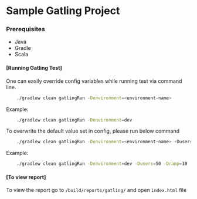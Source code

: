 # Sample Gatling Project

### Prerequisites

- Java
- Gradle
- Scala

#### [Running Gatling Test]
One can easily override config variables while running test via command line.
  
```bash    
    ./gradlew clean gatlingRun -Denvironment=<environment-name>
```
Example:

```bash    
    ./gradlew clean gatlingRun -Denvironment=dev
```

To overwrite the default value set in config, please run below command

```bash    
    ./gradlew clean gatlingRun -Denvironment=<environment-name> -Dusers=<no-of-users> -Dramp=<run-time-in seconds>
```

Example:

```bash    
    ./gradlew clean gatlingRun -Denvironment=dev -Dusers=50 -Dramp=10
```

#### [To view report]

To view the report go to `/build/reports/gatling/` and open `index.html` file

